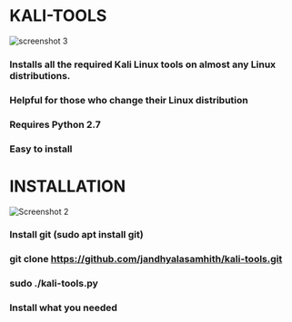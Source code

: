 # KALI-TOOLS







![screenshot 3](https://user-images.githubusercontent.com/49685254/83292302-7d5dee00-a207-11ea-848c-aada686607c8.png)
### Installs all the required Kali Linux tools on almost any Linux distributions.
### Helpful for those who change their Linux distribution
### Requires Python 2.7
### Easy to install


# INSTALLATION







![Screenshot 2](https://user-images.githubusercontent.com/49685254/83291933-e09b5080-a206-11ea-8257-c1cf34591de8.png)

### Install git (sudo apt install git)
### git clone https://github.com/jandhyalasamhith/kali-tools.git
### sudo ./kali-tools.py
### Install what you needed
